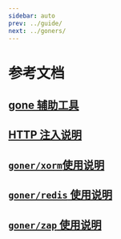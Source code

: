 ```yaml
---
sidebar: auto
prev: ../guide/
next: ../goners/
---
```


# 参考文档

## [gone 辅助工具](./gone-tool.md)

## [HTTP 注入说明](./http-inject.md)

## [`goner/xorm`使用说明](./xorm.md)

## [`goner/redis` 使用说明](./redis.md)

## [`goner/zap` 使用说明](./1-zap.md)